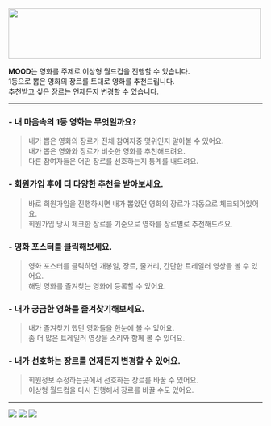 
<img src="https://github.com/Galaxy-104/project2_movie/blob/develop/react-project2/src/assets/logo.png" width="500" height="100" />



**MOOD**는 영화를 주제로 이상형 월드컵을 진행할 수 있습니다.  
1등으로 뽑은 영화의 장르를 토대로 영화를 추천드립니다.  
추천받고 싶은 장르는 언제든지 변경할 수 있습니다.  

---

### - 내 마음속의 1등 영화는 무엇일까요?

>내가 뽑은 영화의 장르가 전체 참여자중 몇위인지 알아볼 수 있어요.  
>내가 뽑은 영화와 장르가 비슷한 영화를 추천해드려요.  
>다른 참여자들은 어떤 장르를 선호하는지 통계를 내드려요.

### - 회원가입 후에 더 다양한 추천을 받아보세요.

>바로 회원가입을 진행하시면 내가 뽑았던 영화의 장르가 자동으로 체크되어있어요.  
>회원가입 당시 체크한 장르를 기준으로 영화를 장르별로 추천해드려요.  

### - 영화 포스터를 클릭해보세요.

>영화 포스터를 클릭하면 개봉일, 장르, 줄거리, 간단한 트레일러 영상을 볼 수 있어요.  
>해당 영화를 즐겨찾는 영화에 등록할 수 있어요.  

### - 내가 궁금한 영화를 즐겨찾기해보세요.

>내가 즐겨찾기 했던 영화들을 한눈에 볼 수 있어요.  
>좀 더 많은 트레일러 영상을 소리와 함께 볼 수 있어요.  

### - 내가 선호하는 장르를 언제든지 변경할 수 있어요.

>회원정보 수정하는곳에서 선호하는 장르를 바꿀 수 있어요.  
>이상형 월드컵을 다시 진행해서 장르를 바꿀 수도 있어요.


---
<img src="https://img.shields.io/badge/React-61DAFB?style=flat&logo=react&logoColor=white"/> <img src="https://img.shields.io/badge/node.js-339933?style=flat&logo=nodedotjs&logoColor=white"/>  <img src="https://img.shields.io/badge/mongodb-47A248?style=flat&logo=mongodb&logoColor=white"/>
